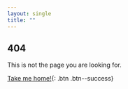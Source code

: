 ```yaml
---
layout: single
title: ""
---
```


## 404

This is not the page you are looking for.

[Take me home!](https://adopticum.github.io/){: .btn .btn--success}
